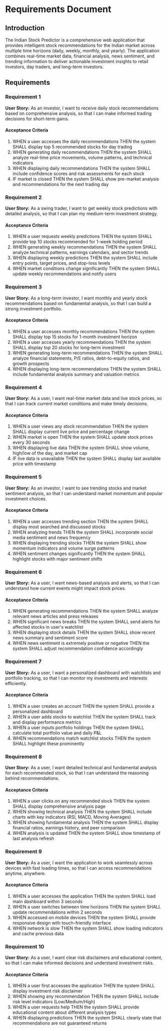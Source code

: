 # Requirements Document

## Introduction

The Indian Stock Predictor is a comprehensive web application that provides intelligent stock recommendations for the Indian market across multiple time horizons (daily, weekly, monthly, and yearly). The application combines real-time market data, financial analysis, news sentiment, and trending information to deliver actionable investment insights to retail investors, day traders, and long-term investors.

## Requirements

### Requirement 1

**User Story:** As an investor, I want to receive daily stock recommendations based on comprehensive analysis, so that I can make informed trading decisions for short-term gains.

#### Acceptance Criteria

1. WHEN a user accesses the daily recommendations THEN the system SHALL display top 5 recommended stocks for day trading
2. WHEN generating daily recommendations THEN the system SHALL analyze real-time price movements, volume patterns, and technical indicators
3. WHEN displaying daily recommendations THEN the system SHALL include confidence scores and risk assessments for each stock
4. IF market is closed THEN the system SHALL show pre-market analysis and recommendations for the next trading day

### Requirement 2

**User Story:** As a swing trader, I want to get weekly stock predictions with detailed analysis, so that I can plan my medium-term investment strategy.

#### Acceptance Criteria

1. WHEN a user requests weekly predictions THEN the system SHALL provide top 10 stocks recommended for 1-week holding period
2. WHEN generating weekly recommendations THEN the system SHALL analyze technical patterns, earnings calendars, and sector trends
3. WHEN displaying weekly predictions THEN the system SHALL include entry points, target prices, and stop-loss levels
4. WHEN market conditions change significantly THEN the system SHALL update weekly recommendations and notify users

### Requirement 3

**User Story:** As a long-term investor, I want monthly and yearly stock recommendations based on fundamental analysis, so that I can build a strong investment portfolio.

#### Acceptance Criteria

1. WHEN a user accesses monthly recommendations THEN the system SHALL display top 15 stocks for 1-month investment horizon
2. WHEN a user accesses yearly recommendations THEN the system SHALL display top 20 stocks for long-term investment
3. WHEN generating long-term recommendations THEN the system SHALL analyze financial statements, P/E ratios, debt-to-equity ratios, and growth prospects
4. WHEN displaying long-term recommendations THEN the system SHALL include fundamental analysis summary and valuation metrics

### Requirement 4

**User Story:** As a user, I want real-time market data and live stock prices, so that I can track current market conditions and make timely decisions.

#### Acceptance Criteria

1. WHEN a user views any stock recommendation THEN the system SHALL display current live price and percentage change
2. WHEN market is open THEN the system SHALL update stock prices every 30 seconds
3. WHEN displaying live data THEN the system SHALL show volume, high/low of the day, and market cap
4. IF live data is unavailable THEN the system SHALL display last available price with timestamp

### Requirement 5

**User Story:** As an investor, I want to see trending stocks and market sentiment analysis, so that I can understand market momentum and popular investment choices.

#### Acceptance Criteria

1. WHEN a user accesses trending section THEN the system SHALL display most searched and discussed stocks
2. WHEN analyzing trends THEN the system SHALL incorporate social media sentiment and news frequency
3. WHEN displaying trending stocks THEN the system SHALL show momentum indicators and volume surge patterns
4. WHEN sentiment changes significantly THEN the system SHALL highlight stocks with major sentiment shifts

### Requirement 6

**User Story:** As a user, I want news-based analysis and alerts, so that I can understand how current events might impact stock prices.

#### Acceptance Criteria

1. WHEN generating recommendations THEN the system SHALL analyze relevant news articles and press releases
2. WHEN significant news breaks THEN the system SHALL send alerts for affected stocks in user's watchlist
3. WHEN displaying stock details THEN the system SHALL show recent news summary and sentiment score
4. WHEN news sentiment is extremely positive or negative THEN the system SHALL adjust recommendation confidence accordingly

### Requirement 7

**User Story:** As a user, I want a personalized dashboard with watchlists and portfolio tracking, so that I can monitor my investments and interests efficiently.

#### Acceptance Criteria

1. WHEN a user creates an account THEN the system SHALL provide a personalized dashboard
2. WHEN a user adds stocks to watchlist THEN the system SHALL track and display performance metrics
3. WHEN a user inputs portfolio holdings THEN the system SHALL calculate total portfolio value and daily P&L
4. WHEN recommendations match watchlist stocks THEN the system SHALL highlight these prominently

### Requirement 8

**User Story:** As a user, I want detailed technical and fundamental analysis for each recommended stock, so that I can understand the reasoning behind recommendations.

#### Acceptance Criteria

1. WHEN a user clicks on any recommended stock THEN the system SHALL display comprehensive analysis page
2. WHEN showing technical analysis THEN the system SHALL include charts with key indicators (RSI, MACD, Moving Averages)
3. WHEN showing fundamental analysis THEN the system SHALL display financial ratios, earnings history, and peer comparison
4. WHEN analysis is updated THEN the system SHALL show timestamp of last analysis refresh

### Requirement 9

**User Story:** As a user, I want the application to work seamlessly across devices with fast loading times, so that I can access recommendations anytime, anywhere.

#### Acceptance Criteria

1. WHEN a user accesses the application THEN the system SHALL load main dashboard within 3 seconds
2. WHEN a user switches between time horizons THEN the system SHALL update recommendations within 2 seconds
3. WHEN accessed on mobile devices THEN the system SHALL provide responsive design with touch-friendly interface
4. WHEN network is slow THEN the system SHALL show loading indicators and cache previous data

### Requirement 10

**User Story:** As a user, I want clear risk disclaimers and educational content, so that I can make informed decisions and understand investment risks.

#### Acceptance Criteria

1. WHEN a user first accesses the application THEN the system SHALL display investment risk disclaimer
2. WHEN showing any recommendation THEN the system SHALL include risk level indicators (Low/Medium/High)
3. WHEN a user requests help THEN the system SHALL provide educational content about different analysis types
4. WHEN displaying predictions THEN the system SHALL clearly state that recommendations are not guaranteed returns